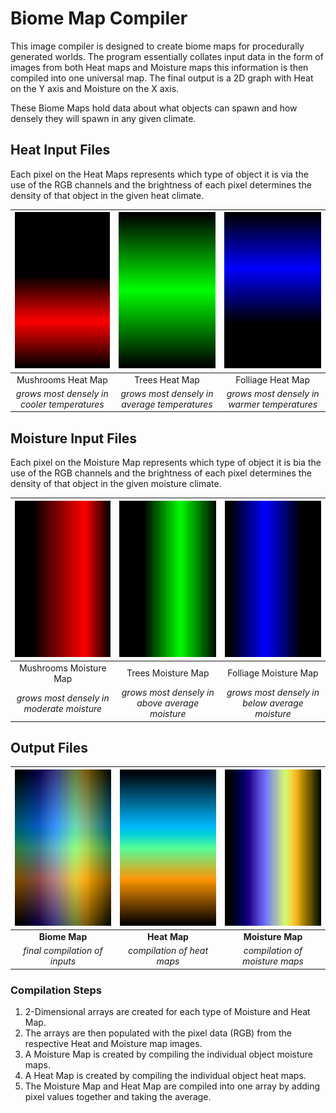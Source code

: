 # Biome Map Compiler
This image compiler is designed to create biome maps for procedurally generated worlds. The program essentially collates input data in the form of images from both Heat maps and Moisture maps this information is then compiled into one universal map. The final output is a 2D graph with Heat on the Y axis and Moisture on the X axis.

These Biome Maps hold data about what objects can spawn and how densely they will spawn in any given climate.

## Heat Input Files

Each pixel on the Heat Maps represents which type of object it is via the use of the RGB channels and the brightness of each pixel determines the density of that object in the given heat climate.

|<a href="url"><img src="DataFiles/Heat/Heat%20Mushrooms.png" align="" height="250" width="250" ></a>|<a href="url"><img src="DataFiles/Heat/Heat%20Trees.png" align="" height="250" width="250" ></a>|<a href="url"><img src="DataFiles/Heat/Heat%20Folliage.png" align="" height="250" width="250" ></a>|
|:-------------:|:-------------:|:-------------:|
|Mushrooms Heat Map|Trees Heat Map|Folliage Heat Map|
|*grows most densely in cooler temperatures*|*grows most densely in average temperatures*|*grows most densely in warmer temperatures*|


## Moisture Input Files

Each pixel on the Moisture Map represents which type of object it is bia the use of the RGB channels and the brightness of each pixel determines the density of that object in the given moisture climate.

|<a href="url"><img src="DataFiles/Moisture/Moisture%20Mushrooms.png" align="" height="250" width="250" ></a>|<a href="url"><img src="DataFiles/Moisture/Moisture%20Trees.png" align="" height="250" width="250" ></a>|<a href="url"><img src="DataFiles/Moisture/Moisture%20Folliage.png" align="" height="250" width="250" ></a>|
|:-------------:|:-------------:|:-------------:|
|Mushrooms Moisture Map|Trees Moisture Map|Folliage Moisture Map|
|*grows most densely in moderate moisture*|*grows most densely in above average moisture*|*grows most densely in below average moisture*|


## Output Files

|<a href="url"><img src="BiomeTextureMap.png" align="" height="250" width="250" ></a>|<a href="url"><img src="HeatTextureMap.png" align="" height="250" width="250" ></a>|<a href="url"><img src="MoistureTextureMap.png" align="" height="250" width="250" ></a>|
|:-------------:|:-------------:|:-------------:|
|**Biome Map**|**Heat Map**|**Moisture Map**|
|*final compilation of inputs*|*compilation of heat maps*|*compilation of moisture maps*|

### Compilation Steps

1. 2-Dimensional arrays are created for each type of Moisture and Heat Map.
2. The arrays are then populated with the pixel data (RGB) from the respective Heat and Moisture map images.
3. A Moisture Map is created by compiling the individual object moisture maps.
4. A Heat Map is created by compiling the individual object heat maps.
5. The Moisture Map and Heat Map are compiled into one array by adding pixel values together and taking the average.


